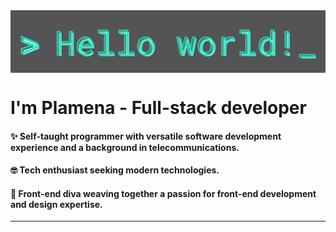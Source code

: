 <img align="center" src="github-page-header.png" title="Hello world!"/>

# I'm Plamena - Full-stack developer

#### ✨ Self-taught programmer with versatile software development experience and a background in telecommunications.

#### 🤓 Tech enthusiast seeking modern technologies.

#### 🦄 Front-end diva weaving together a passion for front-end development and design expertise.
----

<!--
**plamenamihaylova/plamenamihaylova** is a ✨ _special_ ✨ repository because its `README.md` (this file) appears on your GitHub profile.

Here are some ideas to get you started:

- 🔭 I’m currently working on ...
- 🌱 I’m currently learning ...
- 👯 I’m looking to collaborate on ...
- 🤔 I’m looking for help with ...
- 💬 Ask me about ...
- 📫 How to reach me: ...
- 😄 Pronouns: ...
- ⚡ Fun fact: ...
-->

